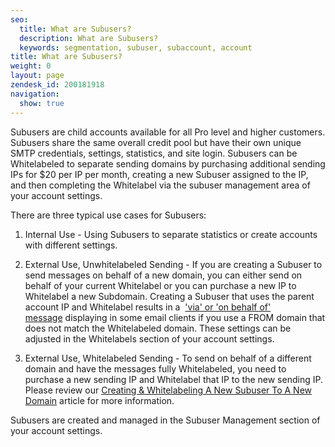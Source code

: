 ```yaml
---
seo:
  title: What are Subusers?
  description: What are Subusers?
  keywords: segmentation, subuser, subaccount, account
title: What are Subusers?
weight: 0
layout: page
zendesk_id: 200181918
navigation:
  show: true
---
```


Subusers are child accounts available for all Pro&nbsp;level and higher customers. Subusers share the same overall credit pool but have their own unique SMTP credentials, settings, statistics, and site login. Subusers can be Whitelabeled to separate sending domains by purchasing additional sending IPs for $20 per IP per month, creating a new Subuser assigned to the IP, and then completing the Whitelabel&nbsp;via the subuser management area of your account settings.

There are three typical use cases for Subusers:

1. Internal Use - Using Subusers to separate statistics or create accounts with different settings.&nbsp;

2. External Use, Unwhitelabeled Sending - If you are creating a Subuser to send messages on behalf of a new domain, you can either send on behalf of your current Whitelabel or you can purchase a new IP to Whitelabel a new Subdomain. Creating a Subuser that uses the parent account IP and Whitelabel results in a&nbsp; ['via' or 'on behalf of' message](http://support.sendgrid.com/entries/21297991-my-emails-are-displaying-as-on-behalf-of-or-via-in-some-mail-clients)&nbsp;displaying in some email clients if you use a FROM domain that does not match the Whitelabeled domain.&nbsp;These settings can be adjusted in the Whitelabels section of your account settings.

3. External Use, Whitelabeled Sending - To send on behalf of a different domain and have the messages fully Whitelabeled, you need to purchase a new sending IP and Whitelabel that IP to the new sending IP. Please review our [Creating & Whitelabeling A New Subuser To A New Domain](http://support.sendgrid.com/entries/21758936-creating-whitelabeling-a-subuser-to-a-new-sending-domain) article for more information.

Subusers are created and managed in the Subuser Management section of your account settings.
